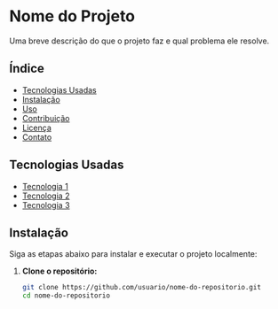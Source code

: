# Nome do Projeto

Uma breve descrição do que o projeto faz e qual problema ele resolve.

## Índice
- [Tecnologias Usadas](#tecnologias-usadas)
- [Instalação](#instalação)
- [Uso](#uso)
- [Contribuição](#contribuição)
- [Licença](#licença)
- [Contato](#contato)

## Tecnologias Usadas

- [Tecnologia 1](link-para-documentacao)
- [Tecnologia 2](link-para-documentacao)
- [Tecnologia 3](link-para-documentacao)

## Instalação

Siga as etapas abaixo para instalar e executar o projeto localmente:

1. **Clone o repositório:**
   ```bash
   git clone https://github.com/usuario/nome-do-repositorio.git
   cd nome-do-repositorio

